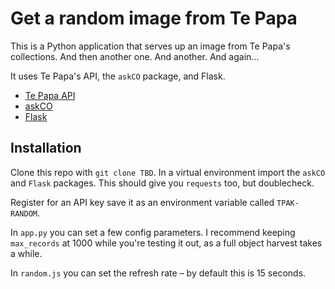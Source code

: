 # Get a random image from Te Papa
This is a Python application that serves up an image from Te Papa's collections. And then another one. And another. And again...

It uses Te Papa's API, the `askCO` package, and Flask.
* [Te Papa API](https://data.tepapa.govt.nz/docs/)
* [askCO](https://pypi.org/project/askCO/)
* [Flask](https://flask.palletsprojects.com/en/3.0.x/)

## Installation
Clone this repo with `git clone TBD`. In a virtual environment import the `askCO` and `Flask` packages. This should give you `requests` too, but doublecheck.

Register for an API key save it as an environment variable called `TPAK-RANDOM`.

In `app.py` you can set a few config parameters. I recommend keeping `max_records` at 1000 while you're testing it out, as a full object harvest takes a while.

In `random.js` you can set the refresh rate – by default this is 15 seconds.